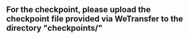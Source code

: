 ## For the checkpoint, please upload the checkpoint file provided via WeTransfer to the directory "checkpoints/"
